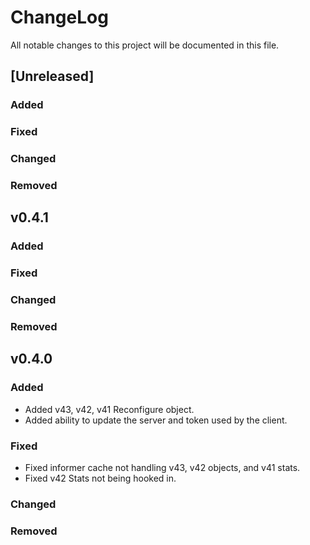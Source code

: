 # ChangeLog

All notable changes to this project will be documented in this file.

## [Unreleased]

### Added

### Fixed

### Changed

### Removed

## v0.4.1

### Added

### Fixed

### Changed

### Removed

## v0.4.0

### Added

- Added v43, v42, v41 Reconfigure object.
- Added ability to update the server and token used by the client.

### Fixed

- Fixed informer cache not handling v43, v42 objects, and v41 stats.
- Fixed v42 Stats not being hooked in.

### Changed

### Removed
